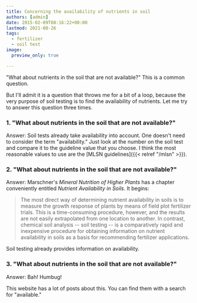 ```yaml
---
title: Concerning the availability of nutrients in soil
authors: [admin]
date: 2015-02-09T08:16:22+00:00
lastmod: 2021-08-26
tags:
  - fertilizer
  - soil test
image:
  preview_only: true

---
```


"What about nutrients in the soil that are not available?" This is a common question.

But I'll admit it is a question that throws me for a bit of a loop, because the very purpose of soil testing is to find the availability of nutrients. Let me try to answer this question three times.

### 1. "What about nutrients in the soil that are not available?"

Answer: Soil tests already take availability into account. One doesn't need to consider the term "availability." Just look at the number on the soil test and compare it to the guideline value that you choose. I think the most reasonable values to use are the [MLSN guidelines]({{< relref "/mlsn" >}}).

### 2. "What about nutrients in the soil that are not available?"

Answer: Marschner's *Mineral Nutrition of Higher Plants* has a chapter conveniently entitled *Nutrient Availability in Soils*. It begins:

> The most direct way of determining nutrient availability in soils is to measure the growth response of plants by means of field plot fertilizer trials. This is a time-consuming procedure, however, and the results are not easily extrapolated from one location to another. In contrast, chemical soil analysis -- soil testing -- is a comparatively rapid and inexpensive procedure for obtaining information on nutrient availability in soils as a basis for recommending fertilizer applications.

Soil testing already provides information on availability.

### 3. "What about nutrients in the soil that are not available?"

Answer: Bah! Humbug!

This website has a lot of posts about this. You can find them with a search for "available."
